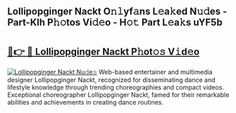 ## Lollipopginger Nackt O𝚗𝚕yf𝚊ns L𝚎a𝚔ed N𝚞𝚍es - Part-Klh P𝚑𝚘tos Vi𝚍𝚎o - H𝚘𝚝 Part L𝚎a𝚔s uYF5b

# <h2><a href="http://kf6rqi.oniu.top/?m=Lollipopginger+Nackt">🔗👉 🔴 Lollipopginger Nackt P𝚑ot𝚘𝚜 V𝚒d𝚎o</a></h2>

[![Lollipopginger Nackt Nu𝚍e𝚜](https://i.imgur.com/0qMVB7G.gif)](http://kf6rqi.oniu.top/?m=Lollipopginger+Nackt)
Web-based entertainer and multimedia designer Lollipopginger Nackt, recognized for disseminating dance and lifestyle knowledge through trending choreographies and compact videos. Exceptional choreographer Lollipopginger Nackt, famed for their remarkable abilities and achievements in creating dance routines.  
